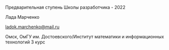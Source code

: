 Предварительная ступень Школы разработчика - 2022

Лада Марченко

ladok.marchenko@mail.ru

Омск, ОмГУ им. Достоевского/Институт математики и информационных технологий 3 курс
